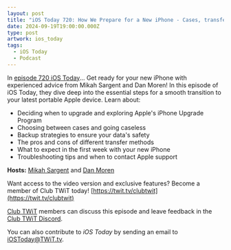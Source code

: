 ```yaml
---
layout: post
title: "iOS Today 720: How We Prepare for a New iPhone - Cases, transferring data, & iPhone Upgrade Program"
date: 2024-09-19T19:00:00.000Z
type: post
artwork: ios_today
tags:
  - iOS Today
  - Podcast
---
```

In [episode 720 iOS Today](https://twit.tv/shows/ios-today/episodes/720)...
Get ready for your new iPhone with experienced advice from Mikah Sargent and Dan Moren! In this episode of iOS Today, they dive deep into the essential steps for a smooth transition to your latest portable Apple device. Learn about:

*   Deciding when to upgrade and exploring Apple's iPhone Upgrade Program
*   Choosing between cases and going caseless
*   Backup strategies to ensure your data's safety
*   The pros and cons of different transfer methods
*   What to expect in the first week with your new iPhone
*   Troubleshooting tips and when to contact Apple support

**Hosts:** [Mikah Sargent](https://twit.tv/people/mikah-sargent) and [Dan Moren](https://dmoren.com/)

Want access to the video version and exclusive features? Become a member of Club TWiT today! [https://twit.tv/clubtwit](https://twit.tv/clubtwit)

[Club TWiT](https://twit.tv/clubtwit) members can discuss this episode and leave feedback in the [Club TWiT Discord](https://twit.memberful.com/account/discord/authorize).

You can also contribute to _iOS Today_ by sending an email to [iOSToday@TWiT.tv](mailto:iOSToday@TWiT.tv).